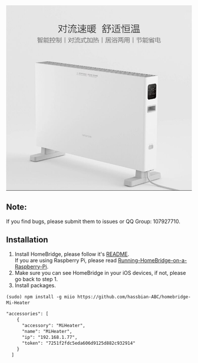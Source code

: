 ![](https://github.com/hassbian-ABC/homebridge-Mi-Heater/blob/master/images/Heater.jpg)
## Note: 
 If you find bugs, please submit them to issues or QQ Group: 107927710.

## Installation
1. Install HomeBridge, please follow it's [README](https://github.com/nfarina/homebridge/blob/master/README.md).   
If you are using Raspberry Pi, please read [Running-HomeBridge-on-a-Raspberry-Pi](https://github.com/nfarina/homebridge/wiki/Running-HomeBridge-on-a-Raspberry-Pi).   
2. Make sure you can see HomeBridge in your iOS devices, if not, please go back to step 1.   
3. Install packages.   
```
(sudo) npm install -g miio https://github.com/hassbian-ABC/homebridge-Mi-Heater
```


```
"accessories": [
    {
      "accessory": "MiHeater",
      "name": "MiHeater",
      "ip": "192.168.1.77",
      "token": "7251f2fdc5eda606d9125d882c932914"
    }
  ]
```
